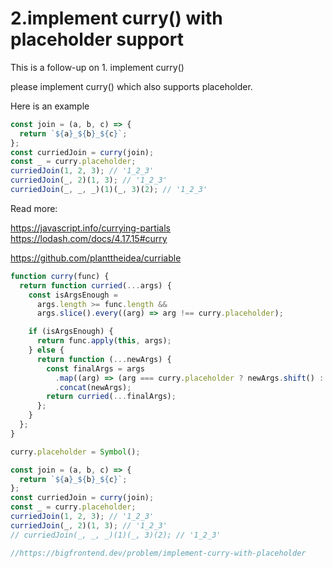 <h1>
2.implement curry() with placeholder support

</h1>

This is a follow-up on 1. implement curry()

please implement curry() which also supports placeholder.

Here is an example

```js
const join = (a, b, c) => {
  return `${a}_${b}_${c}`;
};
const curriedJoin = curry(join);
const _ = curry.placeholder;
curriedJoin(1, 2, 3); // '1_2_3'
curriedJoin(_, 2)(1, 3); // '1_2_3'
curriedJoin(_, _, _)(1)(_, 3)(2); // '1_2_3'
```

Read more:
<br/>

https://javascript.info/currying-partials
<br/>
https://lodash.com/docs/4.17.15#curry
<br/>

https://github.com/planttheidea/curriable

```javascript
function curry(func) {
  return function curried(...args) {
    const isArgsEnough =
      args.length >= func.length &&
      args.slice().every((arg) => arg !== curry.placeholder);

    if (isArgsEnough) {
      return func.apply(this, args);
    } else {
      return function (...newArgs) {
        const finalArgs = args
          .map((arg) => (arg === curry.placeholder ? newArgs.shift() : arg))
          .concat(newArgs);
        return curried(...finalArgs);
      };
    }
  };
}

curry.placeholder = Symbol();

const join = (a, b, c) => {
  return `${a}_${b}_${c}`;
};
const curriedJoin = curry(join);
const _ = curry.placeholder;
curriedJoin(1, 2, 3); // '1_2_3'
curriedJoin(_, 2)(1, 3); // '1_2_3'
// curriedJoin(_, _, _)(1)(_, 3)(2); // '1_2_3'

//https://bigfrontend.dev/problem/implement-curry-with-placeholder
```
